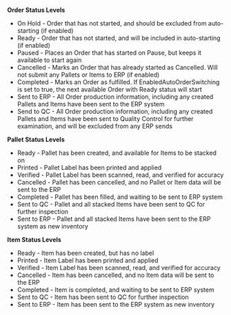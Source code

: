 <b>Order Status Levels</b>
<ul>
    <li>On Hold - Order that has not started, and should be excluded from auto-starting (if enabled)</li>
    <li>Ready - Order that has not started, and will be included in auto-starting (if enabled)</li>
    <li>Paused - Places an Order that has started on Pause, but keeps it available to start again</li>
    <li>Cancelled - Marks an Order that has already started as Cancelled. Will not submit any Pallets or Items to ERP (if enabled)</li>
    <li>Completed - Marks an Order as fulfilled. If EnabledAutoOrderSwitching is set to true, the next available Order with Ready status will start</li>
    <li>Sent to ERP - All Order production information, including any created Pallets and Items have been sent to the ERP system</li>
    <li>Send to QC - All Order production information, including any created Pallets and Items have been sent to Quality Control for further examination, and will be excluded from any ERP sends</li>
</ul>

<b>Pallet Status Levels</b>
<ul>
    <li>Ready - Pallet has been created, and available for Items to be stacked on</li>
    <li>Printed - Pallet Label has been printed and applied</li>
    <li>Verified - Pallet Label has been scanned, read, and verified for accuracy</li>
    <li>Cancelled - Pallet has been cancelled, and no Pallet or Item data will be sent to the ERP</li>
    <li>Completed - Pallet has been filled, and waiting to be sent to ERP system</li>
    <li>Sent to QC - Pallet and all stacked Items have been sent to QC for further inspection</li>
    <li>Sent to ERP - Pallet and all stacked Items have been sent to the ERP system as new inventory</li>
</ul>

<b>Item Status Levels</b>
<ul>
    <li>Ready - Item has been created, but has no label</li>
    <li>Printed - Item Label has been printed and applied</li>
    <li>Verified - Item Label has been scanned, read, and verified for accuracy</li>
    <li>Cancelled - Item has been cancelled, and no Item data will be sent to the ERP</li>
    <li>Completed - Item is completed, and waiting to be sent to ERP system</li>
    <li>Sent to QC - Item has been sent to QC for further inspection</li>
    <li>Sent to ERP - Item has been sent to the ERP system as new inventory</li>
</ul>
